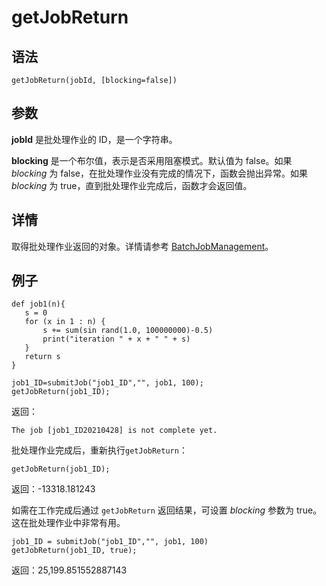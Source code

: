 # getJobReturn

## 语法

`getJobReturn(jobId, [blocking=false])`

## 参数

**jobId** 是批处理作业的 ID，是一个字符串。

**blocking** 是一个布尔值，表示是否采用阻塞模式。默认值为 false。如果 *blocking* 为
false，在批处理作业没有完成的情况下，函数会抛出异常。如果 *blocking* 为 true，直到批处理作业完成后，函数才会返回值。

## 详情

取得批处理作业返回的对象。详情请参考 [BatchJobManagement](../../sys_man/BatchJobManagement.md)。

## 例子

```
def job1(n){
   s = 0
   for (x in 1 : n) {
       s += sum(sin rand(1.0, 100000000)-0.5)
       print("iteration " + x + " " + s)
   }
   return s
}

job1_ID=submitJob("job1_ID","", job1, 100);
getJobReturn(job1_ID);
```

返回：

```
The job [job1_ID20210428] is not complete yet.
```

批处理作业完成后，重新执行`getJobReturn`：

```
getJobReturn(job1_ID);
```

返回：-13318.181243

如需在工作完成后通过 `getJobReturn` 返回结果，可设置 *blocking*
参数为 true。这在批处理作业中非常有用。

```
job1_ID = submitJob("job1_ID","", job1, 100)
getJobReturn(job1_ID, true);
```

返回：25,199.851552887143

